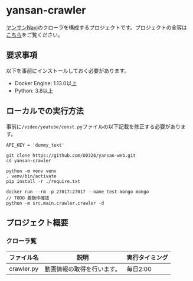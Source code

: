 # yansan-crawler
[ヤンサンNavi](http://yansan-navi.garaku.work)のクローラを構成するプロジェクトです。プロジェクトの全容は[こちら](https://github.com/U0326/yansan-integration)をご覧ください。

## 要求事項
以下を事前にインストールしておく必要があります。
* Docker Engine: 1.13.0以上
* Python: 3.8以上

## ローカルでの実行方法
事前に`/video/youtube/const.py`ファイルの以下記載を修正する必要があります。
```
API_KEY = 'dummy_text'
```

```
git clone https://github.com/U0326/yansan-web.git
cd yansan-crawler

python -m venv venv
. venv/bin/activate
pip install -r ./require.txt

docker run --rm -p 27017:27017 --name test-mongo mongo
// TODO 要動作確認
python -m src.main.crawler.crawler -d
```

## プロジェクト概要
### クローラ覧
|ファイル名|説明|実行タイミング|
|---|---|---|
|crawler.py|動画情報の取得を行います。|毎日2:00|